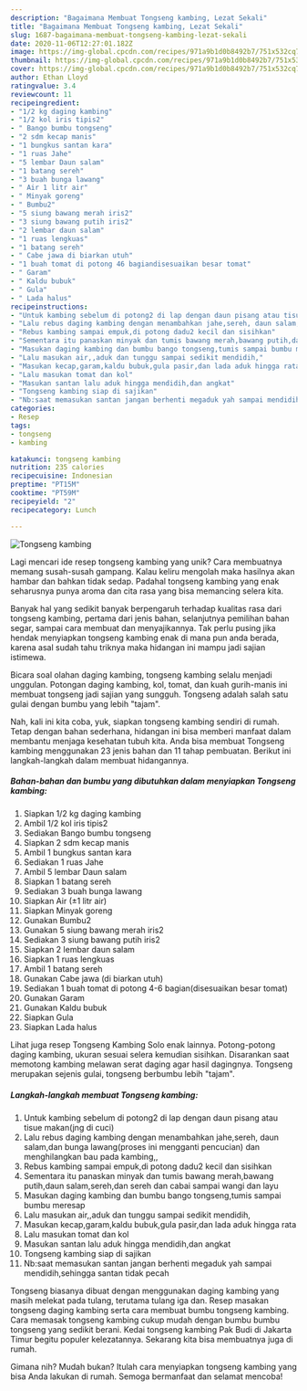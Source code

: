 ```yaml
---
description: "Bagaimana Membuat Tongseng kambing, Lezat Sekali"
title: "Bagaimana Membuat Tongseng kambing, Lezat Sekali"
slug: 1687-bagaimana-membuat-tongseng-kambing-lezat-sekali
date: 2020-11-06T12:27:01.182Z
image: https://img-global.cpcdn.com/recipes/971a9b1d0b8492b7/751x532cq70/tongseng-kambing-foto-resep-utama.jpg
thumbnail: https://img-global.cpcdn.com/recipes/971a9b1d0b8492b7/751x532cq70/tongseng-kambing-foto-resep-utama.jpg
cover: https://img-global.cpcdn.com/recipes/971a9b1d0b8492b7/751x532cq70/tongseng-kambing-foto-resep-utama.jpg
author: Ethan Lloyd
ratingvalue: 3.4
reviewcount: 11
recipeingredient:
- "1/2 kg daging kambing"
- "1/2 kol iris tipis2"
- " Bango bumbu tongseng"
- "2 sdm kecap manis"
- "1 bungkus santan kara"
- "1 ruas Jahe"
- "5 lembar Daun salam"
- "1 batang sereh"
- "3 buah bunga lawang"
- " Air 1 litr air"
- " Minyak goreng"
- " Bumbu2"
- "5 siung bawang merah iris2"
- "3 siung bawang putih iris2"
- "2 lembar daun salam"
- "1 ruas lengkuas"
- "1 batang sereh"
- " Cabe jawa di biarkan utuh"
- "1 buah tomat di potong 46 bagiandisesuaikan besar tomat"
- " Garam"
- " Kaldu bubuk"
- " Gula"
- " Lada halus"
recipeinstructions:
- "Untuk kambing sebelum di potong2 di lap dengan daun pisang atau tisue makan(jng di cuci)"
- "Lalu rebus daging kambing dengan menambahkan jahe,sereh, daun salam,dan bunga lawang(proses ini mengganti pencucian) dan menghilangkan bau pada kambing,,"
- "Rebus kambing sampai empuk,di potong dadu2 kecil dan sisihkan"
- "Sementara itu panaskan minyak dan tumis bawang merah,bawang putih,daun salam,sereh,dan sereh dan cabai sampai wangi dan layu"
- "Masukan daging kambing dan bumbu bango tongseng,tumis sampai bumbu meresap"
- "Lalu masukan air,,aduk dan tunggu sampai sedikit mendidih,"
- "Masukan kecap,garam,kaldu bubuk,gula pasir,dan lada aduk hingga rata"
- "Lalu masukan tomat dan kol"
- "Masukan santan lalu aduk hingga mendidih,dan angkat"
- "Tongseng kambing siap di sajikan"
- "Nb:saat memasukan santan jangan berhenti megaduk yah sampai mendidih,sehingga santan tidak pecah"
categories:
- Resep
tags:
- tongseng
- kambing

katakunci: tongseng kambing 
nutrition: 235 calories
recipecuisine: Indonesian
preptime: "PT15M"
cooktime: "PT59M"
recipeyield: "2"
recipecategory: Lunch

---
```



![Tongseng kambing](https://img-global.cpcdn.com/recipes/971a9b1d0b8492b7/751x532cq70/tongseng-kambing-foto-resep-utama.jpg)

Lagi mencari ide resep tongseng kambing yang unik? Cara membuatnya memang susah-susah gampang. Kalau keliru mengolah maka hasilnya akan hambar dan bahkan tidak sedap. Padahal tongseng kambing yang enak seharusnya punya aroma dan cita rasa yang bisa memancing selera kita.

Banyak hal yang sedikit banyak berpengaruh terhadap kualitas rasa dari tongseng kambing, pertama dari jenis bahan, selanjutnya pemilihan bahan segar, sampai cara membuat dan menyajikannya. Tak perlu pusing jika hendak menyiapkan tongseng kambing enak di mana pun anda berada, karena asal sudah tahu triknya maka hidangan ini mampu jadi sajian istimewa.

Bicara soal olahan daging kambing, tongseng kambing selalu menjadi unggulan. Potongan daging kambing, kol, tomat, dan kuah gurih-manis ini membuat tongseng jadi sajian yang sungguh. Tongseng adalah salah satu gulai dengan bumbu yang lebih &#34;tajam&#34;.


Nah, kali ini kita coba, yuk, siapkan tongseng kambing sendiri di rumah. Tetap dengan bahan sederhana, hidangan ini bisa memberi manfaat dalam membantu menjaga kesehatan tubuh kita. Anda bisa membuat Tongseng kambing menggunakan 23 jenis bahan dan 11 tahap pembuatan. Berikut ini langkah-langkah dalam membuat hidangannya.

<!--inarticleads1-->

##### Bahan-bahan dan bumbu yang dibutuhkan dalam menyiapkan Tongseng kambing:

1. Siapkan 1/2 kg daging kambing
1. Ambil 1/2 kol iris tipis2
1. Sediakan  Bango bumbu tongseng
1. Siapkan 2 sdm kecap manis
1. Ambil 1 bungkus santan kara
1. Sediakan 1 ruas Jahe
1. Ambil 5 lembar Daun salam
1. Siapkan 1 batang sereh
1. Sediakan 3 buah bunga lawang
1. Siapkan  Air (±1 litr air)
1. Siapkan  Minyak goreng
1. Gunakan  Bumbu2
1. Gunakan 5 siung bawang merah iris2
1. Sediakan 3 siung bawang putih iris2
1. Siapkan 2 lembar daun salam
1. Siapkan 1 ruas lengkuas
1. Ambil 1 batang sereh
1. Gunakan  Cabe jawa (di biarkan utuh)
1. Sediakan 1 buah tomat di potong 4-6 bagian(disesuaikan besar tomat)
1. Gunakan  Garam
1. Gunakan  Kaldu bubuk
1. Siapkan  Gula
1. Siapkan  Lada halus


Lihat juga resep Tongseng Kambing Solo enak lainnya. Potong-potong daging kambing, ukuran sesuai selera kemudian sisihkan. Disarankan saat memotong kambing melawan serat daging agar hasil dagingnya. Tongseng merupakan sejenis gulai, tongseng berbumbu lebih &#34;tajam&#34;. 

<!--inarticleads2-->

##### Langkah-langkah membuat Tongseng kambing:

1. Untuk kambing sebelum di potong2 di lap dengan daun pisang atau tisue makan(jng di cuci)
1. Lalu rebus daging kambing dengan menambahkan jahe,sereh, daun salam,dan bunga lawang(proses ini mengganti pencucian) dan menghilangkan bau pada kambing,,
1. Rebus kambing sampai empuk,di potong dadu2 kecil dan sisihkan
1. Sementara itu panaskan minyak dan tumis bawang merah,bawang putih,daun salam,sereh,dan sereh dan cabai sampai wangi dan layu
1. Masukan daging kambing dan bumbu bango tongseng,tumis sampai bumbu meresap
1. Lalu masukan air,,aduk dan tunggu sampai sedikit mendidih,
1. Masukan kecap,garam,kaldu bubuk,gula pasir,dan lada aduk hingga rata
1. Lalu masukan tomat dan kol
1. Masukan santan lalu aduk hingga mendidih,dan angkat
1. Tongseng kambing siap di sajikan
1. Nb:saat memasukan santan jangan berhenti megaduk yah sampai mendidih,sehingga santan tidak pecah


Tongseng biasanya dibuat dengan menggunakan daging kambing yang masih melekat pada tulang, terutama tulang iga dan. Resep masakan tongseng daging kambing serta cara membuat bumbu tongseng kambing. Cara memasak tongseng kambing cukup mudah dengan bumbu bumbu tongseng yang sedikit berani. Kedai tongseng kambing Pak Budi di Jakarta Timur begitu populer kelezatannya. Sekarang kita bisa membuatnya juga di rumah. 

Gimana nih? Mudah bukan? Itulah cara menyiapkan tongseng kambing yang bisa Anda lakukan di rumah. Semoga bermanfaat dan selamat mencoba!
